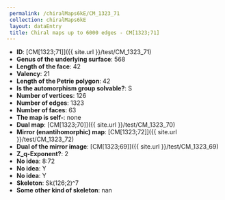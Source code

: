 ```yaml
--- 
 permalink: /chiralMaps6kE/CM_1323_71 
 collection: chiralMaps6kE
 layout: dataEntry
 title: Chiral maps up to 6000 edges - CM[1323;71]
---
```


- **ID**: [CM[1323;71]]({{ site.url }}/test/CM_1323_71)
- **Genus of the underlying surface**: 568
- **Length of the face**: 42
- **Valency**: 21
- **Length of the Petrie polygon**: 42
- **Is the automorphism group solvable?**: S
- **Number of vertices**: 126
- **Number of edges**: 1323
- **Number of faces**: 63
- **The map is self-**: none
- **Dual map**: [CM[1323;70]]({{ site.url }}/test/CM_1323_70)
- **Mirror (enantihomorphic) map**: [CM[1323;72]]({{ site.url }}/test/CM_1323_72)
- **Dual of the mirror image**: [CM[1323;69]]({{ site.url }}/test/CM_1323_69)
- **Z_q-Exponent?**: 2
- **No idea**:  8:72
- **No idea**: Y
- **No idea**: Y
- **Skeleton**: Sk(126;2)^7
- **Some other kind of skeleton**: nan
